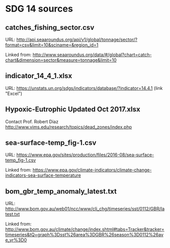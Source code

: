 # SDG 14 sources

## catches_fishing_sector.csv

URL: http://api.seaaroundus.org/api/v1/global/tonnage/sector/?format=csv&limit=10&sciname=&region_id=1

Linked from: http://www.seaaroundus.org/data/#/global?chart=catch-chart&dimension=sector&measure=tonnage&limit=10

## indicator_14_4_1.xlsx

URL: https://unstats.un.org/sdgs/indicators/database/?indicator=14.4.1 (link "Excel")

## Hypoxic-Eutrophic Updated Oct 2017.xlsx

Contact Prof. Robert Diaz http://www.vims.edu/research/topics/dead_zones/index.php

## sea-surface-temp_fig-1.csv

URL: https://www.epa.gov/sites/production/files/2016-08/sea-surface-temp_fig-1.csv

Linked from: https://www.epa.gov/climate-indicators/climate-change-indicators-sea-surface-temperature

## bom_gbr_temp_anomaly_latest.txt

URL: http://www.bom.gov.au/web01/ncc/www/cli_chg/timeseries/sst/0112/GBR/latest.txt

Linked from: http://www.bom.gov.au/climate/change/index.shtml#tabs=Tracker&tracker=timeseries&tQ=graph%3Dsst%26area%3DGBR%26season%3D0112%26ave_yr%3D0


